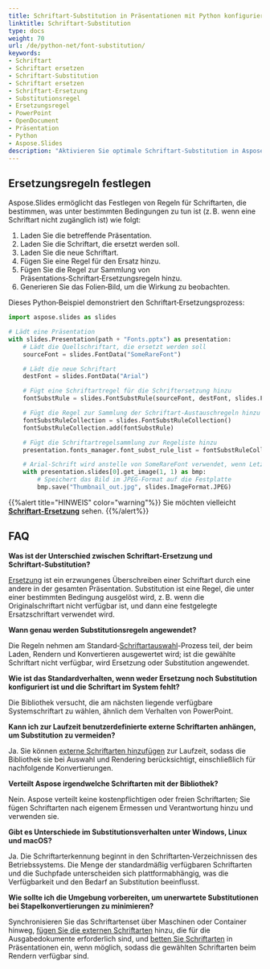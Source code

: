 ```yaml
---
title: Schriftart-Substitution in Präsentationen mit Python konfigurieren
linktitle: Schriftart-Substitution
type: docs
weight: 70
url: /de/python-net/font-substitution/
keywords:
- Schriftart
- Schriftart ersetzen
- Schriftart-Substitution
- Schriftart ersetzen
- Schriftart-Ersetzung
- Substitutionsregel
- Ersetzungsregel
- PowerPoint
- OpenDocument
- Präsentation
- Python
- Aspose.Slides
description: "Aktivieren Sie optimale Schriftart-Substitution in Aspose.Slides für Python über .NET beim Konvertieren von PowerPoint- und OpenDocument-Präsentationen in andere Dateiformate."
---
```


## **Ersetzungsregeln festlegen**

Aspose.Slides ermöglicht das Festlegen von Regeln für Schriftarten, die bestimmen, was unter bestimmten Bedingungen zu tun ist (z. B. wenn eine Schriftart nicht zugänglich ist) wie folgt:

1. Laden Sie die betreffende Präsentation.
2. Laden Sie die Schriftart, die ersetzt werden soll.
3. Laden Sie die neue Schriftart.
4. Fügen Sie eine Regel für den Ersatz hinzu.
5. Fügen Sie die Regel zur Sammlung von Präsentations‑Schriftart‑Ersetzungsregeln hinzu.
6. Generieren Sie das Folien‑Bild, um die Wirkung zu beobachten.

Dieses Python‑Beispiel demonstriert den Schriftart‑Ersetzungsprozess:

```python
import aspose.slides as slides

# Lädt eine Präsentation
with slides.Presentation(path + "Fonts.pptx") as presentation:
    # Lädt die Quellschriftart, die ersetzt werden soll
    sourceFont = slides.FontData("SomeRareFont")

    # Lädt die neue Schriftart
    destFont = slides.FontData("Arial")

    # Fügt eine Schriftartregel für die Schriftersetzung hinzu
    fontSubstRule = slides.FontSubstRule(sourceFont, destFont, slides.FontSubstCondition.WHEN_INACCESSIBLE)

    # Fügt die Regel zur Sammlung der Schriftart‑Austauschregeln hinzu
    fontSubstRuleCollection = slides.FontSubstRuleCollection()
    fontSubstRuleCollection.add(fontSubstRule)

    # Fügt die Schriftartregelsammlung zur Regeliste hinzu
    presentation.fonts_manager.font_subst_rule_list = fontSubstRuleCollection

    # Arial‑Schrift wird anstelle von SomeRareFont verwendet, wenn Letztere nicht zugänglich ist
    with presentation.slides[0].get_image(1, 1) as bmp:
        # Speichert das Bild im JPEG‑Format auf die Festplatte
        bmp.save("Thumbnail_out.jpg", slides.ImageFormat.JPEG)
```

{{%alert title="HINWEIS" color="warning"%}} 
Sie möchten vielleicht [**Schriftart‑Ersetzung**](/slides/de/python-net/font-replacement/) sehen. 
{{%/alert%}}

## **FAQ**

**Was ist der Unterschied zwischen Schriftart‑Ersetzung und Schriftart‑Substitution?**

[Ersetzung](/slides/de/python-net/font-replacement/) ist ein erzwungenes Überschreiben einer Schriftart durch eine andere in der gesamten Präsentation. Substitution ist eine Regel, die unter einer bestimmten Bedingung ausgelöst wird, z. B. wenn die Originalschriftart nicht verfügbar ist, und dann eine festgelegte Ersatzschriftart verwendet wird.

**Wann genau werden Substitutionsregeln angewendet?**

Die Regeln nehmen am Standard‑[Schriftartauswahl](/slides/de/python-net/font-selection-sequence/)-Prozess teil, der beim Laden, Rendern und Konvertieren ausgewertet wird; ist die gewählte Schriftart nicht verfügbar, wird Ersetzung oder Substitution angewendet.

**Wie ist das Standardverhalten, wenn weder Ersetzung noch Substitution konfiguriert ist und die Schriftart im System fehlt?**

Die Bibliothek versucht, die am nächsten liegende verfügbare Systemschriftart zu wählen, ähnlich dem Verhalten von PowerPoint.

**Kann ich zur Laufzeit benutzerdefinierte externe Schriftarten anhängen, um Substitution zu vermeiden?**

Ja. Sie können [externe Schriftarten hinzufügen](/slides/de/python-net/custom-font/) zur Laufzeit, sodass die Bibliothek sie bei Auswahl und Rendering berücksichtigt, einschließlich für nachfolgende Konvertierungen.

**Verteilt Aspose irgendwelche Schriftarten mit der Bibliothek?**

Nein. Aspose verteilt keine kostenpflichtigen oder freien Schriftarten; Sie fügen Schriftarten nach eigenem Ermessen und Verantwortung hinzu und verwenden sie.

**Gibt es Unterschiede im Substitutionsverhalten unter Windows, Linux und macOS?**

Ja. Die Schriftarterkennung beginnt in den Schriftarten‑Verzeichnissen des Betriebssystems. Die Menge der standardmäßig verfügbaren Schriftarten und die Suchpfade unterscheiden sich plattformabhängig, was die Verfügbarkeit und den Bedarf an Substitution beeinflusst.

**Wie sollte ich die Umgebung vorbereiten, um unerwartete Substitutionen bei Stapelkonvertierungen zu minimieren?**

Synchronisieren Sie das Schriftartenset über Maschinen oder Container hinweg, [fügen Sie die externen Schriftarten](/slides/de/python-net/custom-font/) hinzu, die für die Ausgabedokumente erforderlich sind, und [betten Sie Schriftarten](/slides/de/python-net/embedded-font/) in Präsentationen ein, wenn möglich, sodass die gewählten Schriftarten beim Rendern verfügbar sind.